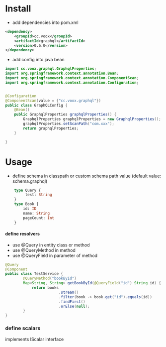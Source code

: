# Install
- add dependencies into pom.xml
``` xml
<dependency>
    <groupId>cc.voox</groupId>
    <artifactId>graphql</artifactId>
    <version>0.6.0</version>
</dependency>
```


-  add config into java bean
```java
import cc.voox.graphql.GraphqlProperties;
import org.springframework.context.annotation.Bean;
import org.springframework.context.annotation.ComponentScan;
import org.springframework.context.annotation.Configuration;


@Configuration
@ComponentScan(value = {"cc.voox.graphql"})
public class GraphQLConfig {
    @Bean()
    public GraphqlProperties graphqlProperties() {
        GraphqlProperties graphqlProperties = new GraphqlProperties();
        graphqlProperties.setScanPath("com.xxx");
        return graphqlProperties;
    }

}

```

# Usage
 - define schema in classpath  or custom schema path value (default value: schema.graphql)   
```graphql
    type Query {
         test: String
    }
    type Book {
        id: ID
        name: String
        pageCount: Int
    }
```
####  define resolvers
 - use @Query in entity class or method
 - use @QueryMethod in method 
 - use @QueryField in parameter of method
```java
@Query
@Component
public class TestService { 
        @QueryMethod("bookById")
        Map<String, String> getBookById(@QueryField("id") String id) {
            return books
                        .stream()
                        .filter(book -> book.get("id").equals(id))
                        .findFirst()
                        .orElse(null);
        }
}
``` 

### define scalars
implements IScalar interface

